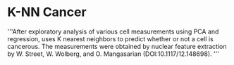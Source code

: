 # K-NN Cancer
 '''After exploratory analysis of various cell measurements using PCA and regression, uses K nearest neighbors to predict whether or not a cell is cancerous. The measurements were obtained by nuclear feature extraction by W. Street, W. Wolberg, and O. Mangasarian (DOI:10.1117/12.148698). '''

